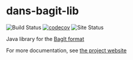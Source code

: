 dans-bagit-lib
==============

![Build Status](https://github.com/DANS-KNAW/dans-bagit-lib/actions/workflows/build.yml/badge.svg)
[![codecov](https://codecov.io/gh/DANS-KNAW/dans-bagit-lib/branch/master/graph/badge.svg)](https://codecov.io/gh/DANS-KNAW/dans-bagit-lib)
![Site Status](https://github.com/DANS-KNAW/dans-bagit-lib/actions/workflows/docs.yml/badge.svg)

Java library for the [BagIt format](https://datatracker.ietf.org/doc/html/rfc8493)

For more documentation, see [the project website](https://dans-knaw.github.io/dans-bagit-lib/)
